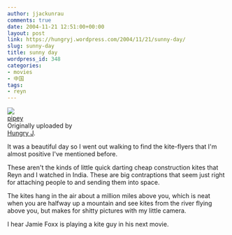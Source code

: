 ```yaml
---
author: jjackunrau
comments: true
date: 2004-11-21 12:51:00+00:00
layout: post
link: https://hungryj.wordpress.com/2004/11/21/sunny-day/
slug: sunny-day
title: sunny day
wordpress_id: 348
categories:
- movies
- 中国
tags:
- reyn
---
```


[![](http://www.flickr.com/photos/1606655_5c22787261_m.jpg)](http://www.flickr.com/photos/hungry_j/1606655/)   
 [pipey](http://www.flickr.com/photos/hungry_j/1606655/)    
 Originally uploaded by   
[Hungry J](http://www.flickr.com/people/hungry_j/). 

It was a beautiful day so I went out walking to find the kite-flyers that I'm almost positive I've mentioned before.    
  
These aren't the kinds of little quick darting cheap construction kites that Reyn and I watched in India.  These are big contraptions that seem just right for attaching people to and sending them into space.  
  
The kites hang in the air about a million miles above you, which is neat when you are halfway up a mountain and see kites from the river flying above you, but makes for shitty pictures with my little camera.  
  
I hear Jamie Foxx is playing a kite guy in his next movie.  

